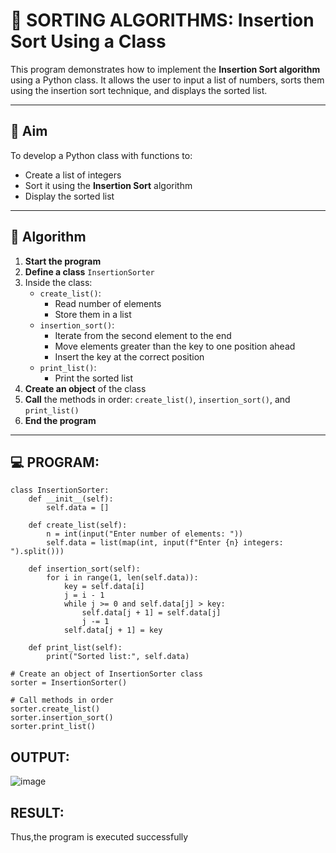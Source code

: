 # 🧮 SORTING ALGORITHMS: Insertion Sort Using a Class

This program demonstrates how to implement the **Insertion Sort algorithm** using a Python class. It allows the user to input a list of numbers, sorts them using the insertion sort technique, and displays the sorted list.

---

## 🎯 Aim

To develop a Python class with functions to:
- Create a list of integers
- Sort it using the **Insertion Sort** algorithm
- Display the sorted list

---

## 🧠 Algorithm

1. **Start the program**
2. **Define a class** `InsertionSorter`
3. Inside the class:
   - `create_list()`:
     - Read number of elements
     - Store them in a list
   - `insertion_sort()`:
     - Iterate from the second element to the end
     - Move elements greater than the key to one position ahead
     - Insert the key at the correct position
   - `print_list()`:
     - Print the sorted list
4. **Create an object** of the class
5. **Call** the methods in order: `create_list()`, `insertion_sort()`, and `print_list()`
6. **End the program**

---

## 💻 PROGRAM:
```
class InsertionSorter:
    def __init__(self):
        self.data = []

    def create_list(self):
        n = int(input("Enter number of elements: "))
        self.data = list(map(int, input(f"Enter {n} integers: ").split()))

    def insertion_sort(self):
        for i in range(1, len(self.data)):
            key = self.data[i]
            j = i - 1
            while j >= 0 and self.data[j] > key:
                self.data[j + 1] = self.data[j]
                j -= 1
            self.data[j + 1] = key

    def print_list(self):
        print("Sorted list:", self.data)

# Create an object of InsertionSorter class
sorter = InsertionSorter()

# Call methods in order
sorter.create_list()
sorter.insertion_sort()
sorter.print_list()
```

## OUTPUT:
![image](https://github.com/user-attachments/assets/c7c93059-47b5-4444-be67-d0b15dbb8fa4)

## RESULT:
Thus,the program is executed successfully
